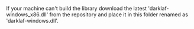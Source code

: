 If your machine can't build the library download the latest
'darklaf-windows_x86.dll' from the repository and place it in this folder
renamed as 'darklaf-windows.dll'.
